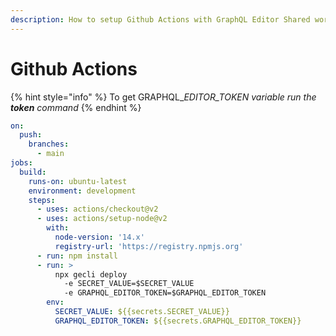 ```yaml
---
description: How to setup Github Actions with GraphQL Editor Shared worker deployment
---
```


# Github Actions

{% hint style="info" %}
To get GRAPHQL\__EDITOR\_TOKEN variable run the **token** command_
{% endhint %}

```yaml
on:
  push:
    branches:
      - main
jobs:
  build:
    runs-on: ubuntu-latest
    environment: development
    steps:
      - uses: actions/checkout@v2
      - uses: actions/setup-node@v2
        with:
          node-version: '14.x'
          registry-url: 'https://registry.npmjs.org'
      - run: npm install
      - run: >
          npx gecli deploy 
            -e SECRET_VALUE=$SECRET_VALUE 
            -e GRAPHQL_EDITOR_TOKEN=$GRAPHQL_EDITOR_TOKEN 
        env:
          SECRET_VALUE: ${{secrets.SECRET_VALUE}}
          GRAPHQL_EDITOR_TOKEN: ${{secrets.GRAPHQL_EDITOR_TOKEN}}
```
